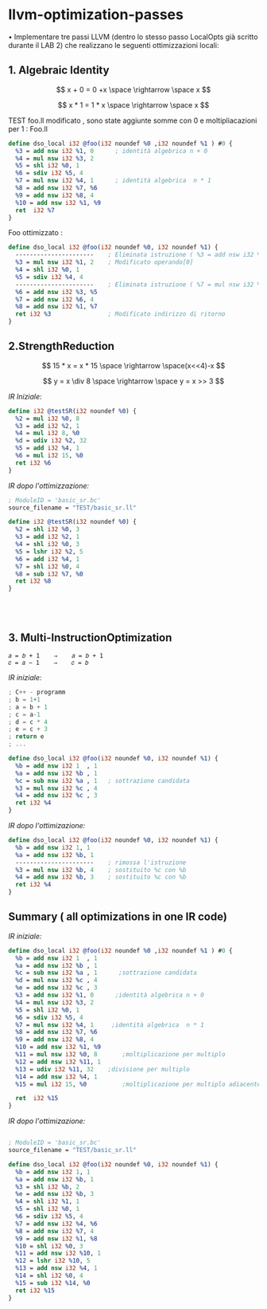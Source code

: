 # llvm-optimization-passes

• Implementare tre passi LLVM (dentro lo stesso passo LocalOpts già scritto durante il LAB 2) che realizzano le seguenti ottimizzazioni locali:

## 1. Algebraic Identity

$$
x + 0 = 0 +x \space \rightarrow \space x
$$

$$
x * 1 = 1 * x \space \rightarrow \space x
$$

TEST foo.ll modificato , sono state aggiunte somme con 0 e moltipliacazioni per 1 :
Foo.ll

```llvm
define dso_local i32 @foo(i32 noundef %0 ,i32 noundef %1 ) #0 {
  %3 = add nsw i32 %1, 0      ; identità algebrica n + 0
  %4 = mul nsw i32 %3, 2
  %5 = shl i32 %0, 1
  %6 = sdiv i32 %5, 4
  %7 = mul nsw i32 %4, 1      ; identità algebrica  n * 1
  %8 = add nsw i32 %7, %6
  %9 = add nsw i32 %8, 4
  %10 = add nsw i32 %1, %9
  ret  i32 %7
}
```

Foo ottimizzato :

```llvm
define dso_local i32 @foo(i32 noundef %0, i32 noundef %1) {
  ----------------------    ; Eliminata istruzione ( %3 = add nsw i32 %1, 0 )
  %3 = mul nsw i32 %1, 2    ; Modificato operando[0]
  %4 = shl i32 %0, 1
  %5 = sdiv i32 %4, 4
  ----------------------    ; Eliminata istruzione ( %7 = mul nsw i32 %4, 1 )
  %6 = add nsw i32 %3, %5
  %7 = add nsw i32 %6, 4
  %8 = add nsw i32 %1, %7
  ret i32 %3                ; Modificato indirizzo di ritorno
}
```

## 2.StrengthReduction

$$
15 * x = x * 15 \space \rightarrow \space(x<<4)-x
$$

$$
y = x \div 8 \space \rightarrow \space y = x >> 3
$$

_IR Iniziale_:

```llvm
define i32 @testSR(i32 noundef %0) {
  %2 = mul i32 %0, 8
  %3 = add i32 %2, 1
  %4 = mul i32 8, %0
  %d = udiv i32 %2, 32
  %5 = add i32 %4, 1
  %6 = mul i32 15, %0
  ret i32 %6
}
```

_IR dopo l'ottimizzazione:_

```llvm
; ModuleID = 'basic_sr.bc'
source_filename = "TEST/basic_sr.ll"

define i32 @testSR(i32 noundef %0) {
  %2 = shl i32 %0, 3
  %3 = add i32 %2, 1
  %4 = shl i32 %0, 3
  %5 = lshr i32 %2, 5
  %6 = add i32 %4, 1
  %7 = shl i32 %0, 4
  %8 = sub i32 %7, %0
  ret i32 %8
}
```

<br><br>

## 3. Multi-InstructionOptimization

```text
𝑎 = 𝑏 + 1    ⇒    𝑎 = 𝑏 + 1
𝑐 = 𝑎 − 1    ⇒    𝑐 = 𝑏
```

_IR iniziale:_

```c++
; C++ - programm
; b = 1+1
; a = b + 1
; c = a-1
; d = c * 4
; e = c + 3
; return e
; ...
```

```llvm
define dso_local i32 @foo(i32 noundef %0, i32 noundef %1) {
  %b = add nsw i32 1  , 1
  %a = add nsw i32 %b , 1
  %c = sub nsw i32 %a , 1   ; sottrazione candidata
  %3 = mul nsw i32 %c , 4
  %4 = add nsw i32 %c , 3
  ret i32 %4
}
```

_IR dopo l'ottimizazione:_

```llvm
define dso_local i32 @foo(i32 noundef %0, i32 noundef %1) {
  %b = add nsw i32 1, 1
  %a = add nsw i32 %b, 1
  ----------------------    ; rimossa l'istruzione
  %3 = mul nsw i32 %b, 4    ; sostituito %c con %b
  %4 = add nsw i32 %b, 3    ; sostituito %c con %b
  ret i32 %4
}
```

## Summary ( all optimizations in one IR code)

_IR iniziale:_

```llvm
define dso_local i32 @foo(i32 noundef %0 ,i32 noundef %1 ) #0 {
  %b = add nsw i32 1  , 1
  %a = add nsw i32 %b , 1
  %c = sub nsw i32 %a , 1      ;sottrazione candidata
  %d = mul nsw i32 %c , 4
  %e = add nsw i32 %c , 3
  %3 = add nsw i32 %1, 0      ;identità algebrica n + 0
  %4 = mul nsw i32 %3, 2
  %5 = shl i32 %0, 1
  %6 = sdiv i32 %5, 4
  %7 = mul nsw i32 %4, 1     ;identità algebrica  n * 1
  %8 = add nsw i32 %7, %6
  %9 = add nsw i32 %8, 4
  %10 = add nsw i32 %1, %9
  %11 = mul nsw i32 %0, 8       ;moltiplicazione per multiplo
  %12 = add nsw i32 %11, 1
  %13 = udiv i32 %11, 32    ;divisione per multiplo
  %14 = add nsw i32 %4, 1
  %15 = mul i32 15, %0          ;moltiplicazione per multiplo adiacente

  ret  i32 %15
}
```

_IR dopo l'ottimizazione:_

```llvm

; ModuleID = 'basic_sr.bc'
source_filename = "TEST/basic_sr.ll"

define dso_local i32 @foo(i32 noundef %0, i32 noundef %1) {
  %b = add nsw i32 1, 1
  %a = add nsw i32 %b, 1
  %3 = shl i32 %b, 2
  %e = add nsw i32 %b, 3
  %4 = shl i32 %1, 1
  %5 = shl i32 %0, 1
  %6 = sdiv i32 %5, 4
  %7 = add nsw i32 %4, %6
  %8 = add nsw i32 %7, 4
  %9 = add nsw i32 %1, %8
  %10 = shl i32 %0, 3
  %11 = add nsw i32 %10, 1
  %12 = lshr i32 %10, 5
  %13 = add nsw i32 %4, 1
  %14 = shl i32 %0, 4
  %15 = sub i32 %14, %0
  ret i32 %15
}
```

